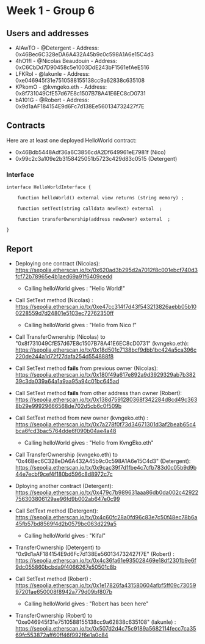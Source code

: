 # Week 1 - Group 6

## Users and addresses

- AIAwTO -  @Detergent - Address: 0x46Bec6C328eDA6A432A45b9c0c598A1A6e15C4d3 
- 4hO1fl - @Nicolas Beaudouin - Address: 0xC6CbDd7D90458c5e1003DdE243bF1561efAeE516
- LFKRoI - @lakunle - Address: 0xe046945f31e7510588155138cc9a62838c635108
- KPkomO - @kvngeko.eth - Address: 0x8f731049CfE57d67E8c1507B78A41E6EC8cD0731
- bA101G - @Robert - Address: 0x9d1aAF184154E9d6Fc7d138Ee560134732427f7E

## Contracts
Here are at least one deployed HelloWorld contract:
- 0x46Bdb5448Adf36a6C3856cdA2Df649961eE7981f (Nico)
- 0x99c2c3a109e2b3158425051b5723c429d83c0515 (Detergent)

### Interface 

```solidity
interface HelloWorldInterface {

    function helloWorld() external view returns (string memory) ;

    function setText(string calldata newText) external  ;

    function transferOwnership(address newOwner) external  ;
    
}
```

## Report

- Deploying one contract (Nicolas): https://sepolia.etherscan.io/tx/0x620ad3b295d2a7012f8c001ebcf740d3fcf72b78965e4b1aed69a91f6409cedd
  - Calling helloWorld gives : "Hello World!"
- Call SetText method (Nicolas) : https://sepolia.etherscan.io/tx/0xe47cc314f7d43f543213826aebb05b100228559d7d24801e5103ec72762350ff
  - Calling helloWorld gives : "Hello from Nico !"
- Call TransferOwnership (Nicolas) to "0x8f731049CfE57d67E8c1507B78A41E6EC8cD0731" (kvngeko.eth): https://sepolia.etherscan.io/tx/0x18d501c7138bcf9dbb1bc424a5ca396c220de244a1d72f27dafa254d554888f8
- Call SetText method **fails** from previous owner (Nicolas): https://sepolia.etherscan.io/tx/0x180f49a617e892a9d3929329ab7b38239c3da039a64a1a9aa95a94c01bc645ad
- Call SetText method **fails** from other address than owner (Robert): https://sepolia.etherscan.io/tx/0x138d7591280368f342284d8cd49c3638b29e99929666568de702d5cb6c0f509b
- Call SetText method from new owner (kvngeko.eth) : https://sepolia.etherscan.io/tx/0x7a278f0f73d34671301d3af2beab65c4bca6fcd3bac5764dde6f090b04ae4a48
    - Calling helloWorld gives : "Hello from KvngEko.eth"
- Call TransferOwnership (kvngeko.eth) to "0x46Bec6C328eDA6A432A45b9c0c598A1A6e15C4d3" (Detergent): https://sepolia.etherscan.io/tx/0x9cac39f7d1fbe4c7cfb783d0c05b9d9b44e7ecbf9cef4f180bd596c8d8972c7c

- Dploying another contract (Detergent): https://sepolia.etherscan.io/tx/0x479c7b989631aaa86db0da002c42922756303806129ae96fd9b002ab647e0c99
- Call SetText method (Detergent): https://sepolia.etherscan.io/tx/0x4c60fc28a0fd96c83e7c50f48ec78b6a45fb57bd8569f4d2b0579bc063d229a5
    - Calling helloWorld gives : "Kifal"
- TransferOwnership (Detergent) to "0x9d1aAF184154E9d6Fc7d138Ee560134732427f7E" (Robert) : https://sepolia.etherscan.io/tx/0x4c36fa61e935028469e18df2301b9e6f9dc055860bcbda9f4066267e50501c8b
- Call SetText method (Robert) : https://sepolia.etherscan.io/tx/0x1e17826fa431580604afbf5ff09c7305997201ae650008f8942a779d09bf807b
    - Calling helloWorld gives : "Robert has been here"
- TransferOwnership (Robert) to "0xe046945f31e7510588155138cc9a62838c635108" (lakunle) : https://sepolia.etherscan.io/tx/0x507d2d4c75c9189a5682114fecc7ca3569fc553872aff60ff46f992f6e1a0c84
